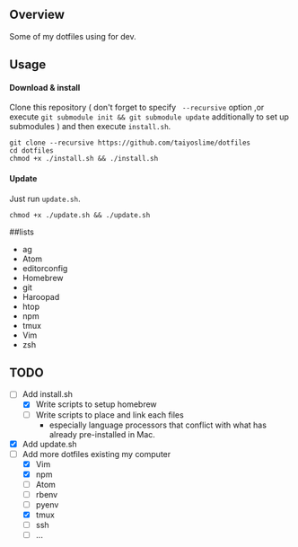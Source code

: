 ## Overview

Some of my dotfiles using for dev.

## Usage

#### Download & install
Clone this repository ( don't forget to specify ` --recursive` option ,or execute `git submodule init && git submodule update` additionally to set up submodules ) and then execute `install.sh`.
```
git clone --recursive https://github.com/taiyoslime/dotfiles
cd dotfiles
chmod +x ./install.sh && ./install.sh
```
#### Update
Just run `update.sh`.
```
chmod +x ./update.sh && ./update.sh
```

##lists
- ag
- Atom
- editorconfig
- Homebrew
- git
- Haroopad
- htop
- npm
- tmux
- Vim
- zsh

## TODO
- [ ] Add install.sh
  - [x] Write scripts to setup homebrew
  - [ ] Write scripts to place and link each files
    - especially language processors that conflict with what has already pre-installed in Mac.
- [x] Add update.sh
- [ ] Add more dotfiles existing my computer
  - [x] Vim
  - [x] npm
  - [ ] Atom
  - [ ] rbenv
  - [ ] pyenv
  - [x] tmux
  - [ ] ssh
  - [ ] ...
